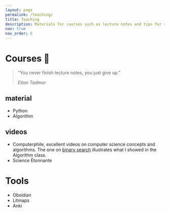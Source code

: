```yaml
---
layout: page
permalink: /teaching/
title: Teaching
description: Materials for courses such as lecture notes and tips for students (or anyone doing research).
nav: true
nav_order: 6
---
```


# Courses 📖
> "You never finish lecture notes, you just give up."
>
> *Eitan Tadmor*

## material
- Python
- Algorithm

## videos
- Computerphile, excellent videos on computer science concepts and algorithms. The one on [binary search](https://www.youtube.com/watch?v=hDn8iOc30Tk) illustrates what I showed in the Algorithm class.
- Science Étonnante

# Tools


- Obsidian
- Litmaps
- Anki

